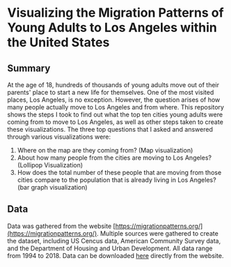 # Visualizing the Migration Patterns of Young Adults to Los Angeles within the United States

## Summary
At the age of 18, hundreds of thousands of young adults move out of their parents' place to start a new life for themselves. One of the most visited places, Los Angeles, is no exception. However, the question arises of how many people actually move to Los Angeles and from where. This repository shows the steps I took to find out what the top ten cities young adults were coming from to move to Los Angeles, as well as other steps taken to create these visualizations. The three top questions that I asked and answered through various visualizations were:

1. Where on the map are they coming from? (Map visualization)
2. About how many people from the cities are moving to Los Angeles? (Lollipop Visualization)
3. How does the total number of these people that are moving from those cities compare to the population that is already living in Los Angeles? (bar graph visualization)

## Data
Data was gathered from the website [https://migrationpatterns.org/](https://migrationpatterns.org/). Multiple sources were gathered to create the dataset, including US Cencus data, American Community Survey data, and the Department of Housing and Urban Development. All data range from 1994 to 2018. Data can be downloaded [here](https://data.migrationpatterns.org/MigrationPatternsData.zip) directly from the website.
